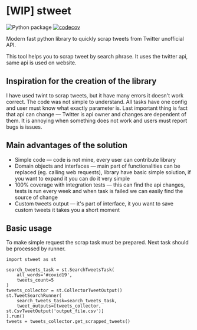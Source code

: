 # [WIP] stweet

![Python package](https://github.com/markowanga/stweet/workflows/Python%20package/badge.svg?branch=master)
[![codecov](https://codecov.io/gh/markowanga/stweet/branch/master/graph/badge.svg?token=1PV6VC8HRF)](https://codecov.io/gh/markowanga/stweet)


Modern fast python library to quickly scrap tweets from Twitter unofficial API.

This tool helps you to scrap tweet by search phrase. It uses the twitter api, same api is used on website.

## Inspiration for the creation of the library
I have used twint to scrap tweets, but it have many errors it doesn't work correct. 
The code was not simple to understand. All tasks have one config and user must know what exactly parameter is.
Last important thing is fact that api can change — Twitter is api owner and changes are dependent of them. 
It is annoying when something does not work and users must report bugs is issues.

## Main advantages of the solution
 - Simple code — code is not mine, every user can contribute library
 - Domain objects and interfaces — main part of functionalities can be replaced (eg. calling web requests),
   library have basic simple solution, if you want to expand it you can do it very simple
 - 100% coverage with integration tests — this can find the api changes, 
   tests is run every week and when task is failed we can easily find the source of change
 - Custom tweets output — it's part of interface, it you want to save custom tweets it takes you a short moment

## Basic usage
To make simple request the scrap task must be prepared. Next task should be processed by runner.
```
import stweet as st

search_tweets_task = st.SearchTweetsTask(
    all_words='#covid19',
    tweets_count=5
)
tweets_collector = st.CollectorTweetOutput()
st.TweetSearchRunner(
    search_tweets_task=search_tweets_task,
    tweet_outputs=[tweets_collector, st.CsvTweetOutput('output_file.csv')]
).run()
tweets = tweets_collector.get_scrapped_tweets()
```
